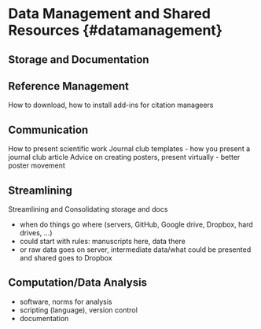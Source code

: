 # Data Management and Shared Resources {#datamanagement}

## Storage and Documentation 

## Reference Management
How to download, how to install add-ins for citation manageers

## Communication 
How to present scientific work
Journal club templates - how you present a journal club article 
Advice on creating posters, present virtually - better poster movement

## Streamlining
Streamlining and Consolidating storage and docs
- when do things go where (servers, GitHub, Google drive, Dropbox, hard drives, ...)
- could start with rules: manuscripts here, data there
- or raw data goes on server, intermediate data/what could be presented and shared goes to Dropbox

## Computation/Data Analysis
- software, norms for analysis
- scripting (language), version control 
- documentation 
